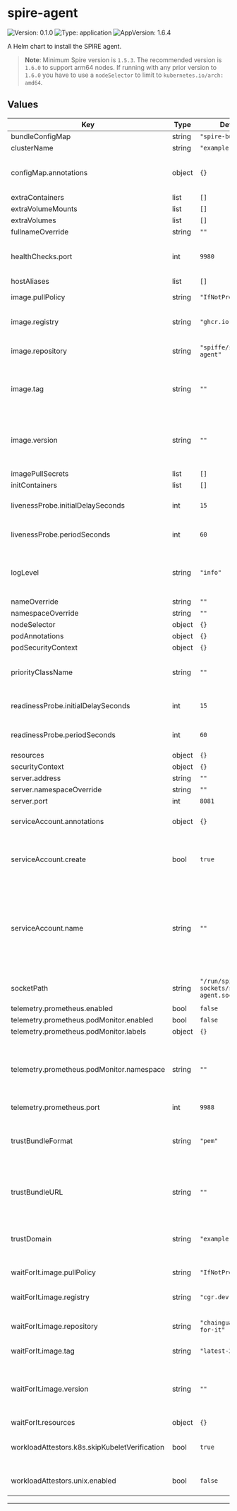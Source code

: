 # spire-agent

<!-- This README.md is generated. Please edit README.md.gotmpl -->

![Version: 0.1.0](https://img.shields.io/badge/Version-0.1.0-informational?style=flat-square) ![Type: application](https://img.shields.io/badge/Type-application-informational?style=flat-square) ![AppVersion: 1.6.4](https://img.shields.io/badge/AppVersion-1.6.4-informational?style=flat-square)

A Helm chart to install the SPIRE agent.

> **Note**: Minimum Spire version is `1.5.3`.
> The recommended version is `1.6.0` to support arm64 nodes. If running with any
> prior version to `1.6.0` you have to use a `nodeSelector` to limit to `kubernetes.io/arch: amd64`.

## Values

| Key | Type | Default | Description |
|-----|------|---------|-------------|
| bundleConfigMap | string | `"spire-bundle"` |  |
| clusterName | string | `"example-cluster"` |  |
| configMap.annotations | object | `{}` | Annotations to add to the SPIRE Agent ConfigMap |
| extraContainers | list | `[]` |  |
| extraVolumeMounts | list | `[]` |  |
| extraVolumes | list | `[]` |  |
| fullnameOverride | string | `""` |  |
| healthChecks.port | int | `9980` | override the host port used for health checking |
| hostAliases | list | `[]` |  |
| image.pullPolicy | string | `"IfNotPresent"` | The image pull policy |
| image.registry | string | `"ghcr.io"` | The OCI registry to pull the image from |
| image.repository | string | `"spiffe/spire-agent"` | The repository within the registry |
| image.tag | string | `""` | Overrides the image tag whose default is the chart appVersion. |
| image.version | string | `""` | This value is deprecated in favor of tag. (Will be removed in a future release) |
| imagePullSecrets | list | `[]` |  |
| initContainers | list | `[]` |  |
| livenessProbe.initialDelaySeconds | int | `15` | Initial delay seconds for livenessProbe |
| livenessProbe.periodSeconds | int | `60` | Period seconds for livenessProbe |
| logLevel | string | `"info"` | The log level, valid values are "debug", "info", "warn", and "error" |
| nameOverride | string | `""` |  |
| namespaceOverride | string | `""` |  |
| nodeSelector | object | `{}` |  |
| podAnnotations | object | `{}` |  |
| podSecurityContext | object | `{}` |  |
| priorityClassName | string | `""` | Priority class assigned to daemonset pods |
| readinessProbe.initialDelaySeconds | int | `15` | Initial delay seconds for readinessProbe |
| readinessProbe.periodSeconds | int | `60` | Period seconds for readinessProbe |
| resources | object | `{}` |  |
| securityContext | object | `{}` |  |
| server.address | string | `""` |  |
| server.namespaceOverride | string | `""` |  |
| server.port | int | `8081` |  |
| serviceAccount.annotations | object | `{}` | Annotations to add to the service account |
| serviceAccount.create | bool | `true` | Specifies whether a service account should be created |
| serviceAccount.name | string | `""` | The name of the service account to use. If not set and create is true, a name is generated using the fullname template |
| socketPath | string | `"/run/spire/agent-sockets/spire-agent.sock"` | The unix socket path to the spire-agent |
| telemetry.prometheus.enabled | bool | `false` |  |
| telemetry.prometheus.podMonitor.enabled | bool | `false` |  |
| telemetry.prometheus.podMonitor.labels | object | `{}` |  |
| telemetry.prometheus.podMonitor.namespace | string | `""` | Override where to install the podMonitor, if not set will use the same namespace as the spire-agent |
| telemetry.prometheus.port | int | `9988` |  |
| trustBundleFormat | string | `"pem"` | If using trustBundleURL, what format is the url. Choices are "pem" and "spiffe" |
| trustBundleURL | string | `""` | If set, obtain trust bundle from url instead of Kubernetes ConfigMap |
| trustDomain | string | `"example.org"` | The trust domain to be used for the SPIFFE identifiers |
| waitForIt.image.pullPolicy | string | `"IfNotPresent"` | The image pull policy |
| waitForIt.image.registry | string | `"cgr.dev"` | The OCI registry to pull the image from |
| waitForIt.image.repository | string | `"chainguard/wait-for-it"` | The repository within the registry |
| waitForIt.image.tag | string | `"latest-20230517"` | Overrides the image tag |
| waitForIt.image.version | string | `""` | This value is deprecated in favor of tag. (Will be removed in a future release) |
| waitForIt.resources | object | `{}` |  |
| workloadAttestors.k8s.skipKubeletVerification | bool | `true` | If true, kubelet certificate verification is skipped |
| workloadAttestors.unix.enabled | bool | `false` | enables the Unix workload attestor |

----------------------------------------------
